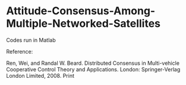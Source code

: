 # Attitude-Consensus-Among-Multiple-Networked-Satellites

Codes run in Matlab

Reference:

Ren, Wei, and Randal W. Beard. Distributed Consensus in Multi-vehicle Cooperative Control Theory and Applications. London: Springer-Verlag London Limited, 2008. Print
